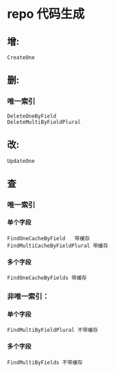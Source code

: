 # repo 代码生成

## 增:
```
CreateOne
```
## 删:
### 唯一索引
```
DeleteOneByField
DeleteMultiByFieldPlural
```
## 改:
```
UpdateOne
```
## 查
### 唯一索引
#### 单个字段
```
FindOneCacheByField   带缓存
FindMultiCacheByFieldPlural 带缓存
```
#### 多个字段
```
FindOneCacheByFields 带缓存
```
### 非唯一索引：

#### 单个字段
```
FindMultiByFieldPlural 不带缓存
```
#### 多个字段
```
FindMultiByFields 不带缓存
```
